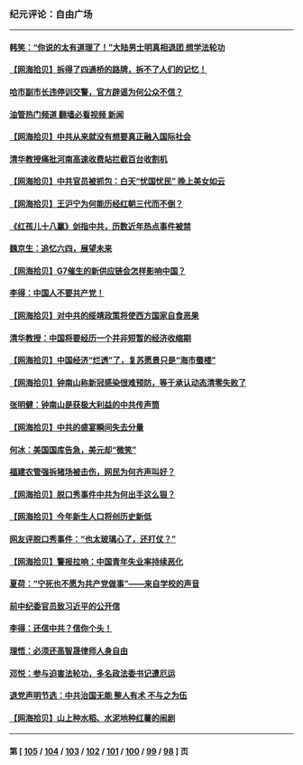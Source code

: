 ### 纪元评论：自由广场
---
#### [韩笑：“你说的太有道理了！”大陆男士明真相退团 想学法轮功](../../pages/nsc993/n14008405.md?06030330) 
#### [【网海拾贝】拆得了四通桥的路牌，拆不了人们的记忆！](../../pages/nsc993/n14008045.md?06030330) 
#### [哈市副市长违停训交警，官方辟谣为何公众不信？](../../pages/nsc993/n14007957.md?06030330) 
#### [油管热门频道 翻墙必看视频 新闻](ok?06030330)
#### [【网海拾贝】中共从来就没有想要真正融入国际社会](../../pages/nsc993/n14007206.md?06030330) 
#### [清华教授痛批河南高速收费站拦截百台收割机](../../pages/nsc993/n14006643.md?06030330) 
#### [【网海拾贝】中共官员被抓包：白天“忧国忧民” 晚上美女如云](../../pages/nsc993/n14006658.md?06030330) 
#### [【网海拾贝】王沪宁为何能历经红朝三代而不倒？](../../pages/nsc993/n14005828.md?06030330) 
#### [《红孩儿十八赢》剑指中共，历数近年热点事件被禁](../../pages/nsc993/n14005798.md?06030330) 
#### [魏京生：追忆六四，展望未来](../../pages/nsc993/n14005589.md?06030330) 
#### [【网海拾贝】G7催生的新供应链会怎样影响中国？](../../pages/nsc993/n14005296.md?06030330) 
#### [李得：中国人不要共产党！](../../pages/nsc993/n14005305.md?06030330) 
#### [【网海拾贝】对中共的绥靖政策将使西方国家自食恶果](../../pages/nsc993/n14004996.md?06030330) 
#### [清华教授：中国将要经历一个并非短暂的经济收缩期](../../pages/nsc993/n14004979.md?06030330) 
#### [【网海拾贝】中国经济“烂透”了，复苏愿景只是“海市蜃楼”](../../pages/nsc993/n14004462.md?06030330) 
#### [【网海拾贝】钟南山称新冠感染很难预防，等于承认动态清零失败了](../../pages/nsc993/n14003495.md?06030330) 
#### [张明健：钟南山是获极大利益的中共传声筒](../../pages/nsc993/n14003265.md?06030330) 
#### [【网海拾贝】中共的盛宴瞬间失去分量](../../pages/nsc993/n14002456.md?06030330) 
#### [何冰：美国国库告急，美元却“微笑”](../../pages/nsc993/n14001383.md?06030330) 
#### [福建农管强拆猪场被击伤，网民为何齐声叫好？](../../pages/nsc993/n14001381.md?06030330) 
#### [【网海拾贝】脱口秀事件中共为何出手这么狠？](../../pages/nsc993/n14001233.md?06030330) 
#### [【网海拾贝】今年新生人口将创历史新低](../../pages/nsc993/n14000721.md?06030330) 
#### [网友评脱口秀事件：“也太玻璃心了，还打仗？”](../../pages/nsc993/n14000298.md?06030330) 
#### [【网海拾贝】警报拉响：中国青年失业率持续恶化](../../pages/nsc993/n13999281.md?06030330) 
#### [夏荷：“宁死也不愿为共产党做事”——来自学校的声音](../../pages/nsc993/n13998694.md?06030330) 
#### [前中纪委官员致习近平的公开信](../../pages/nsc993/n13995804.md?06030330) 
#### [李得：还信中共？信你个头！](../../pages/nsc993/n13996136.md?06030330) 
#### [理悟：必须还高智晟律师人身自由](../../pages/nsc993/n13995715.md?06030330) 
#### [邓悦：参与迫害法轮功，多名政法委书记遭厄运](../../pages/nsc993/n13995336.md?06030330) 
#### [退党声明节选：中共治国无能 整人有术 不与之为伍](../../pages/nsc993/n13995312.md?06030330) 
#### [【网海拾贝】山上种水稻、水泥地种红薯的闹剧](../../pages/nsc993/n13994499.md?06030330) 

---
#### 第 [ [105](./105.md?06030330) / [104](./104.md?06030330) / [103](./103.md?06030330) / [102](./102.md?06030330) / [101](./101.md?06030330) / [100](./100.md?06030330) / [99](./99.md?06030330) / [98](./98.md?06030330) ] 页
